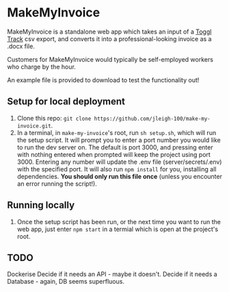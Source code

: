 # MakeMyInvoice

MakeMyInvoice is a standalone web app which takes an input of a [Toggl Track](https://track.toggl.com/) csv export, and converts it into a professional-looking invoice as a .docx file.

Customers for MakeMyInvoice would typically be self-employed workers who charge by the hour.

An example file is provided to download to test the functionality out!

## Setup for local deployment

1. Clone this repo: `git clone https://github.com/jleigh-100/make-my-invoice.git`.
2. In a terminal, in `make-my-invoice`'s root, run `sh setup.sh`, which will run the setup script. It will prompt you to enter a port number you would like to run the dev server on. The default is port 3000, and pressing enter with nothing entered when prompted will keep the project using port 3000. Entering any number will update the .env file (server/secrets/.env) with the specified port. It will also run `npm install` for you, installing all dependencies. **You should only run this file once** (unless you encounter an error running the script!).

## Running locally

1. Once the setup script has been run, or the next time you want to run the web app, just enter `npm start` in a termial which is open at the project's root.

## TODO
Dockerise
Decide if it needs an API - maybe it doesn't.
Decide if it needs a Database - again, DB seems superfluous.
